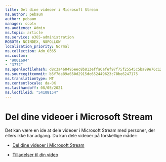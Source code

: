 ```yaml
---
title: Del dine videoer i Microsoft Stream
ms.author: pebaum
author: pebaum
manager: scotv
ms.audience: Admin
ms.topic: article
ms.service: o365-administration
ROBOTS: NOINDEX, NOFOLLOW
localization_priority: Normal
ms.collection: Adm_O365
ms.custom:
- "9001694"
- "3772"
ms.openlocfilehash: d8c3a460495eec8b813effa6afef97f75f25545c5ba89e76c123b6273e1a9025
ms.sourcegitcommit: b5f7da89a650d2915dc652449623c78be6247175
ms.translationtype: MT
ms.contentlocale: da-DK
ms.lasthandoff: 08/05/2021
ms.locfileid: "54108154"
---
```

# <a name="share-your-videos-in-microsoft-stream"></a>Del dine videoer i Microsoft Stream

Det kan være en ide at dele videoer i Microsoft Stream med personer, der ellers ikke har adgang. Du kan dele videoer på forskellige måder:

- [Del dine videoer i Microsoft Stream](https://docs.microsoft.com/stream/portal-share-video)

- [Tilladelser til din video](https://docs.microsoft.com/stream/portal-share-video#permissions-on-your-video)
